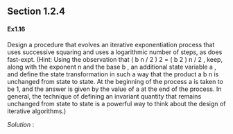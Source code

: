 ## Section 1.2.4

#### Ex1.16

Design a procedure that evolves an iterative exponentiation process that uses successive squaring and uses a logarithmic number of steps, as does fast-expt. (Hint: Using the observation that ( b n / 2 ) 2 = ( b 2 ) n / 2 , keep, along with the exponent n and the base b , an additional state variable a , and define the state transformation in such a way that the product a b n is unchanged from state to state. At the beginning of the process a is taken to be 1, and the answer is given by the value of a at the end of the process. In general, the technique of defining an invariant quantity that remains unchanged from state to state is a powerful way to think about the design of iterative algorithms.)

_Solution_ :

```

```



